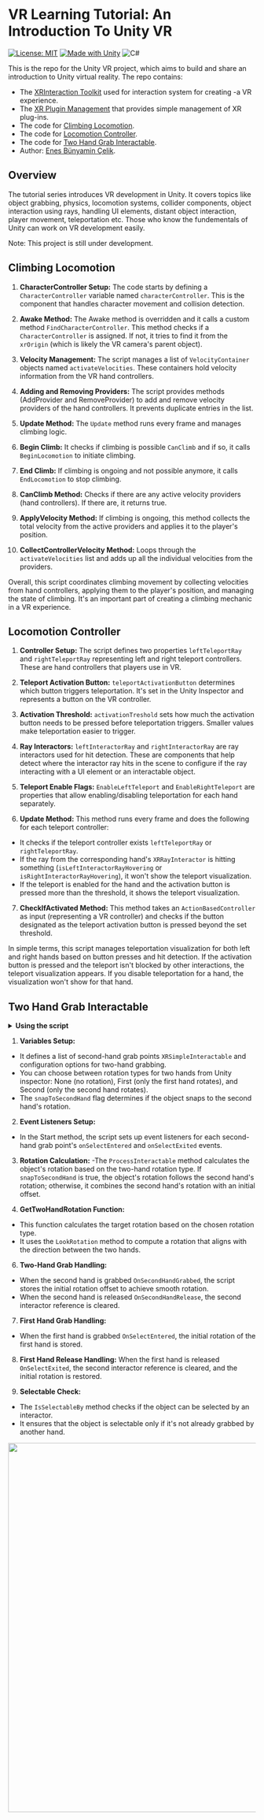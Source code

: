 # VR Learning Tutorial: An Introduction To Unity VR

[![License: MIT](https://img.shields.io/badge/License-MIT-yellow.svg)](https://opensource.org/licenses/MIT)
[![Made with Unity](https://img.shields.io/badge/Made%20with-Unity-57b9d3.svg?style=flat&logo=unity)](https://unity3d.com)
![C#](https://badgen.net/discord/members/csharp)

This is the repo for the Unity VR project, which aims to build and share an introduction to Unity virtual reality. The repo contains:

- The [XRInteraction Toolkit](https://docs.unity3d.com/Packages/com.unity.xr.interaction.toolkit@2.4/manual/index.html) used for interaction system for creating -a VR experience.
- The [XR Plugin Management](https://docs.unity3d.com/Manual/com.unity.xr.management.html) that provides simple management of XR plug-ins.
- The code for [Climbing Locomotion](#climbing-locomotion).
- The code for [Locomotion Controller](#locomotion-controller).
- The code for [Two Hand Grab Interactable](#two-hand-grab-interactable).
- Author: [Enes Bünyamin Çelik](https://github.com/enesbunyamincelik).

## Overview 

The tutorial series introduces VR development in Unity. It covers topics like object grabbing, physics, locomotion systems, collider components, object interaction using rays, handling UI elements, distant object interaction, player movement, teleportation etc. Those who know the fundementals of Unity can work on VR development easily.

Note: This project is still under development.

## Climbing Locomotion

1. **CharacterController Setup:** The code starts by defining a `CharacterController` variable named `characterController`. This is the component that handles character movement and collision detection.

2. **Awake Method:** The Awake method is overridden and it calls a custom method `FindCharacterController`. This method checks if a `CharacterController` is assigned. If not, it tries to find it from the `xrOrigin` (which is likely the VR camera's parent object).

3. **Velocity Management:** The script manages a list of `VelocityContainer` objects named `activateVelocities`. These containers hold velocity information from the VR hand controllers.

4. **Adding and Removing Providers:** The script provides methods (AddProvider and RemoveProvider) to add and remove velocity providers of the hand controllers. It prevents duplicate entries in the list.

5. **Update Method:** The `Update` method runs every frame and manages climbing logic.

6. **Begin Climb:** It checks if climbing is possible `CanClimb` and if so, it calls `BeginLocomotion` to initiate climbing.

7. **End Climb:** If climbing is ongoing and not possible anymore, it calls `EndLocomotion` to stop climbing.

8. **CanClimb Method:** Checks if there are any active velocity providers (hand controllers). If there are, it returns true.

9. **ApplyVelocity Method:** If climbing is ongoing, this method collects the total velocity from the active providers and applies it to the player's position.

10. **CollectControllerVelocity Method:** Loops through the `activateVelocities` list and adds up all the individual velocities from the providers.

Overall, this script coordinates climbing movement by collecting velocities from hand controllers, applying them to the player's position, and managing the state of climbing. It's an important part of creating a climbing mechanic in a VR experience.


## Locomotion Controller

1. **Controller Setup:** The script defines two properties `leftTeleportRay` and `rightTeleportRay` representing left and right teleport controllers. These are hand controllers that players use in VR.

2. **Teleport Activation Button:** `teleportActivationButton` determines which button triggers teleportation. It's set in the Unity Inspector and represents a button on the VR controller.

3. **Activation Threshold:** `activationTreshold` sets how much the activation button needs to be pressed before teleportation triggers. Smaller values make teleportation easier to trigger.

4. **Ray Interactors:** `leftInteractorRay` and `rightInteractorRay` are ray interactors used for hit detection. These are components that help detect where the ìnteractor ray hits in the scene to configure if the ray interacting with a UI element or an interactable object. 

5. **Teleport Enable Flags:** `EnableLeftTeleport` and `EnableRightTeleport` are properties that allow enabling/disabling teleportation for each hand separately.

6. **Update Method:** This method runs every frame and does the following for each teleport controller:

  - It checks if the teleport controller exists `leftTeleportRay` or `rightTeleportRay`.
  - If the ray from the corresponding hand's `XRRayInteractor` is hitting something (`isLeftInteractorRayHovering` or `isRightInteractorRayHovering`), it won't show the teleport visualization.
  - If the teleport is enabled for the hand and the activation button is pressed more than the threshold, it shows the teleport visualization.

7. **CheckIfActivated Method:** This method takes an `ActionBasedController` as input (representing a VR controller) and checks if the button designated as the teleport activation button is pressed beyond the set threshold.

In simple terms, this script manages teleportation visualization for both left and right hands based on button presses and hit detection. If the activation button is pressed and the teleport isn't blocked by other interactions, the teleport visualization appears. If you disable teleportation for a hand, the visualization won't show for that hand.

## Two Hand Grab Interactable

<details>
<summary> <strong> Using the script </strong> </summary>

1. We use `TwoHandGrabInteractable` script to provide two hand interaction to an object. 
2. We added two box collider to the object we want to grab and deleted the meshes in order not to see them.
3. We unchecked the Is Trigger event from Unity inspector to ensure the colliders are sticked to the object and not fall.

</details>

1. **Variables Setup:**
- It defines a list of second-hand grab points `XRSimpleInteractable` and configuration options for two-hand grabbing.
- You can choose between rotation types for two hands from Unity inspector: None (no rotation), First (only the first hand rotates), and Second (only the second hand rotates).
- The `snapToSecondHand` flag determines if the object snaps to the second hand's rotation.

2. **Event Listeners Setup:**
- In the Start method, the script sets up event listeners for each second-hand grab point's `onSelectEntered` and `onSelectExited` events.

3. **Rotation Calculation:**
-The `ProcessInteractable` method calculates the object's rotation based on the two-hand rotation type.
If `snapToSecondHand` is true, the object's rotation follows the second hand's rotation; otherwise, it combines the second hand's rotation with an initial offset.

5. **GetTwoHandRotation Function:**
- This function calculates the target rotation based on the chosen rotation type.
- It uses the `LookRotation` method to compute a rotation that aligns with the direction between the two hands.

6. **Two-Hand Grab Handling:**
- When the second hand is grabbed `OnSecondHandGrabbed`, the script stores the initial rotation offset to achieve smooth rotation.
- When the second hand is released `OnSecondHandRelease`, the second interactor reference is cleared.

7. **First Hand Grab Handling:**
- When the first hand is grabbed `OnSelectEntered`, the initial rotation of the first hand is stored.

8. **First Hand Release Handling:**
When the first hand is released `OnSelectExited`, the second interactor reference is cleared, and the initial rotation is restored.

9. **Selectable Check:**
- The `IsSelectableBy` method checks if the object can be selected by an interactor.
- It ensures that the object is selectable only if it's not already grabbed by another hand.

[//]: # (![M4_Carbine]&#40;Assets/README/M4_Carbine.png| width=100&#41;)
[<img src="Assets/README/M4_Carbine.png" width="750" />](./Assets/README/M4_Carbine.png)